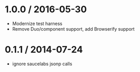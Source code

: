 1.0.0 / 2016-05-30
==================

  * Modernize test harness 
  * Remove Duo/component support, add Browserify support

0.1.1 / 2014-07-24
==================

 * ignore saucelabs jsonp calls
